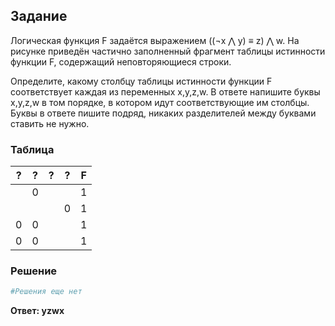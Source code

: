 ## Задание

Логическая функция F задаётся выражением ((¬x ⋀ y) ≡ z) ⋀ w. На рисунке приведён частично заполненный фрагмент таблицы истинности функции F,
содержащий неповторяющиеся строки.

Определите, какому столбцу таблицы истинности функции F соответствует каждая из переменных x,y,z,w. В ответе напишите буквы x,y,z,w в том
порядке, в котором идут соответствующие им столбцы. Буквы в ответе пишите подряд, никаких разделителей между буквами ставить не нужно.

### Таблица

|  ?  |  ?  |  ?  |  ?  |  F  |
|:---:|:---:|:---:|:---:|:---:|
|     |  0  |     |     |  1  |
|     |     |     |  0  |  1  |
|  0  |  0  |     |     |  1  |
|  0  |  0  |     |     |  1  |

### Решение

```python
#Решения еще нет
```

**Ответ: yzwx**